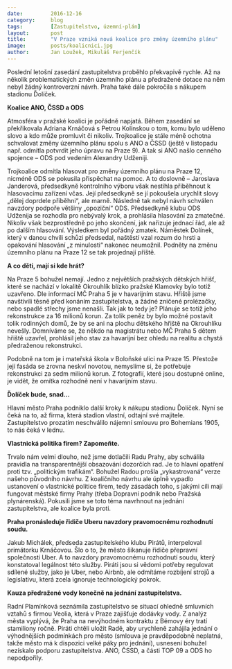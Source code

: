 ```yaml
---
date:         2016-12-16
category:     blog
tags:         [Zastupitelstvo, územní-plán]
layout:       post
title:        "V Praze vzniká nová koalice pro změny územního plánu" 
image:        posts/koalicnici.jpg
author:       Jan Loužek, Mikuláš Ferjenčík
---
```


Poslední letošní zasedání zastupitelstva proběhlo překvapivě rychle. Až na několik problematických změn územního plánu a předražené dotace na něm nebyl žádný kontroverzní návrh. Praha také dále pokročila s nákupem stadionu Ďolíček. 

**Koalice ANO, ČSSD a ODS**

Atmosféra v pražské koalici je pořádně napjatá. Během zasedání se překřikovala Adriana Krnáčová s Petrou Kolínskou o tom, komu bylo uděleno slovo a kdo může promluvit či nikoliv. Trojkoalice je stále méně ochotna schvalovat změny územního plánu spolu s ANO a ČSSD (ještě v listopadu např. odmítla potvrdit jeho úpravu na Praze 9). A tak si ANO našlo cenného spojence – ODS pod vedením Alexandry Udženiji. 

Trojkoalice odmítla hlasovat pro změny územního plánu na Praze 12, nicméně ODS se pokusila přispěchat na pomoc. A to doslovně – Jaroslava Janderová, předsedkyně kontrolního výboru však nestihla přiběhnout k hlasovacímu zařízení včas. Její předsedkyně se jí pokoušela urychlit slovy „dělej doprdele přiběhni“, ale marně. Následně tak nebyl návrh schválen navzdory podpoře většiny „opoziční“ ODS. Předsedkyně klubu ODS Udženija se rozhodla pro nebývalý krok, a prohlásila hlasování za zmatečné. Nikoliv však bezprostředně po jeho skončení, jak nařizuje jednací řád, ale až po dalším hlasování. Výsledkem byl pořádný zmatek. Náměstek Dolínek, který v danou chvíli schůzi předsedal, naštěstí vzal rozum do hrsti a opakování hlasování „z minulosti“ nakonec neumožnil. Podněty na změnu územního plánu na Praze 12 se tak projednají příště. 

**A co děti, mají si kde hrát?**

Na Praze 5 bohužel nemají. Jedno z největších pražských dětských hřišť, které se nachází v lokalitě Okrouhlík blízko pražské Klamovky bylo totiž uzavřeno. Dle informací MČ Praha 5 je v havarijním stavu. Hřiště jsme navštívili těsně před konáním zastupitelstva, a žádné zničené prolézačky, nebo spadlé střechy jsme nenašli. Tak jak to tedy je? Plánuje se totiž jeho rekonstrukce za 16 milionů korun. Za tolik peněz by bylo možné postavit tolik rodinných domů, že by se ani na plochu dětského hřiště na Okrouhlíku nevešly. Domníváme se, že někdo na magistrátu nebo MČ Praha 5 dětem hřiště uzavřel, prohlásil jeho stav za havarijní bez ohledu na realitu a chystá předraženou rekonstrukci. 

Podobně na tom je i mateřská škola v Boloňské ulici na Praze 15. Přestože její fasáda se zrovna neskví novotou, nemyslíme si, že potřebuje rekonstrukci za sedm milionů korun. Z fotografií, které jsou dostupné online, je vidět, že omítka rozhodně není v havarijním stavu. 

**Ďolíček bude, snad...**

Hlavní město Praha podniklo další kroky k nákupu stadionu Ďolíček. Nyní se čeká na to, až firma, která stadion vlastní, odtajní své majitele. Zastupitelstvo prozatím neschválilo nájemní smlouvu pro Bohemians 1905, to nás čeká v lednu. 

**Vlastnická politika firem? Zapomeňte.**

Trvalo nám velmi dlouho, než jsme dotlačili Radu Prahy, aby schválila pravidla na transparentnější obsazování dozorčích rad. Je to hlavní opatření proti tzv. „politickým trafikám“. Bohužel Radou prošla „vykastrovaná“ verze našeho původního návrhu. Z koaličního návrhu ale úplně vypadlo ustanovení o vlastnické politice firem, tedy zásadách toho, s jakými cíli mají fungovat městské firmy Prahy (třeba Dopravní podnik nebo Pražská plynárenská). Pokusili jsme se toto téma navrhnout na jednání zastupitelstva, ale koalice byla proti. 

**Praha pronásleduje řidiče Uberu navzdory pravomocnému rozhodnutí soudu.**

Jakub Michálek, předseda zastupitelského klubu Pirátů, interpeloval primátorku Krnáčovou. Šlo o to, že město šikanuje řidiče přepravní společnosti Uber. A to navzdory pravomocnému rozhodnutí soudu, který konstatoval legálnost této služby. Piráti jsou si vědomi potřeby regulovat sdílené služby, jako je Uber, nebo Airbnb, ale odmítáme rozbíjení strojů a legislativu, která zcela ignoruje technologický pokrok. 

**Kauza předražené vody konečně na jednání zastupitelstva.**

Radní Plamínková seznámila zastupitelstvo se situací ohledně smluvních vztahů s firmou Veolia, která v Praze zajišťuje dodávky vody. Z analýz města vyplývá, že Praha na nevýhodném kontraktu z Bémovy éry tratí stamiliony ročně. Piráti chtěli uložit Radě, aby urychleně zahájila jednání o výhodnějších podmínkách pro město (smlouva je pravděpodobně neplatná, takže město má k dispozici velké páky pro jednání), usnesení bohužel nezískalo podporu zastupitelstva. ANO, ČSSD, a části TOP 09 a ODS ho nepodpořily. 
